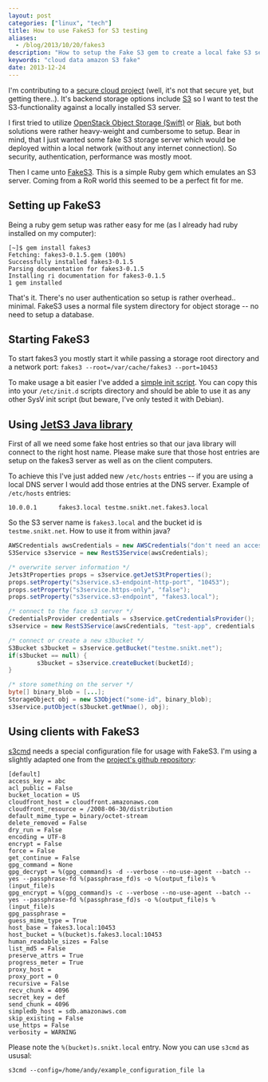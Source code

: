 ```yaml
---
layout: post
categories: ["linux", "tech"]
title: How to use FakeS3 for S3 testing
aliases:
  - /blog/2013/10/20/fakes3
description: "How to setup the Fake S3 gem to create a local fake S3 server (for testing purposes)"
keywords: "cloud data amazon S3 fake"
date: 2013-12-24
---
```


I'm contributing to a [secure cloud project](https://github.com/archistar/archistar-core) (well, it's not that secure yet, but getting there..). It's backend storage options include [S3](http://en.wikipedia.org/wiki/Amazon_S3) so I want to test the S3-functionality against a locally installed S3 server.

I first tried to utilize [OpenStack Object Storage (Swift)](http://docs.openstack.org/developer/swift/) or [Riak](http://basho.com/riak/), but both solutions were rather heavy-weight and cumbersome to setup. Bear in mind, that I just wanted some fake S3 storage server which would be deployed within a local network (without any internet connection). So security, authentication, performance was mostly moot.

Then I came unto [FakeS3](https://github.com/jubos/fake-s3). This is a simple Ruby gem which emulates an S3 server. Coming from a RoR world this seemed to be a perfect fit for me.

<!-- more -->

## Setting up FakeS3

Being a ruby gem setup was rather easy for me (as I already had ruby installed on my computer):

~~~
[~]$ gem install fakes3
Fetching: fakes3-0.1.5.gem (100%)
Successfully installed fakes3-0.1.5
Parsing documentation for fakes3-0.1.5
Installing ri documentation for fakes3-0.1.5
1 gem installed
~~~

That's it. There's no user authentication so setup is rather overhead.. minimal. FakeS3 uses a normal file system directory for object storage -- no need to setup a database.

## Starting FakeS3

To start fakes3 you mostly start it while passing a storage root directory and a network port: `fakes3 --root=/var/cache/fakes3 --port=10453`

To make usage a bit easier I've added a [simple init script](/assets/2013-fakes3/fakes3). You can copy this into your `/etc/init.d` scripts directory and should be able to use it as any other SysV init script (but beware, I've only tested it with Debian).

## Using [JetS3 Java library](http://jets3t.s3.amazonaws.com/toolkit/toolkit.html)

First of all we need some fake host entries so that our java library will connect to the right host name. Please make sure that those host entries are setup on the fakes3 server as well as on the client computers.

To achieve this I've just added new `/etc/hosts` entries -- if you are using a local DNS server I would add those entries at the DNS server. Example of `/etc/hosts` entries:

~~~
10.0.0.1      fakes3.local testme.snikt.net.fakes3.local
~~~

So the S3 server name is `fakes3.local` and the bucket id is `testme.snikt.net`. How to use it from within java?

~~~ Java
AWSCredentials awsCredentials = new AWSCredentials("don't need an access key", "don't need a secret key"); 
S3Service s3service = new RestS3Service(awsCredentials);

/* overwrite server information */
Jets3tProperties props = s3service.getJetS3tProperties();
props.setProperty("s3service.s3-endpoint-http-port", "10453");
props.setProperty("s3service.https-only", "false");
props.setProperty("s3service.s3-endpoint", "fakes3.local");

/* connect to the face s3 server */
CredentialsProvider credentials = s3service.getCredentialsProvider();
s3service = new RestS3Service(awsCredentials, "test-app", credentials , props);

/* connect or create a new s3bucket */
S3Bucket s3bucket = s3service.getBucket("testme.snikt.net");
if(s3bucket == null) {
        s3bucket = s3service.createBucket(bucketId);
}

/* store something on the server */
byte[] binary_blob = [...];
StorageObject obj = new S3Object("some-id", binary_blob);
s3service.putObject(s3bucket.getNmae(), obj);
~~~

## Using clients with FakeS3

[s3cmd](https://github.com/s3tools/s3cmd) needs a special configuration file for usage with FakeS3. I'm using a slightly adapted one from the [project's github repository](https://github.com/jubos/fake-s3/blob/master/test/):

~~~
[default]
access_key = abc
acl_public = False
bucket_location = US
cloudfront_host = cloudfront.amazonaws.com
cloudfront_resource = /2008-06-30/distribution
default_mime_type = binary/octet-stream
delete_removed = False
dry_run = False
encoding = UTF-8
encrypt = False
force = False
get_continue = False
gpg_command = None
gpg_decrypt = %(gpg_command)s -d --verbose --no-use-agent --batch --yes --passphrase-fd %(passphrase_fd)s -o %(output_file)s %(input_file)s
gpg_encrypt = %(gpg_command)s -c --verbose --no-use-agent --batch --yes --passphrase-fd %(passphrase_fd)s -o %(output_file)s %(input_file)s
gpg_passphrase = 
guess_mime_type = True
host_base = fakes3.local:10453
host_bucket = %(bucket)s.fakes3.local:10453
human_readable_sizes = False
list_md5 = False
preserve_attrs = True
progress_meter = True
proxy_host = 
proxy_port = 0
recursive = False
recv_chunk = 4096
secret_key = def
send_chunk = 4096
simpledb_host = sdb.amazonaws.com
skip_existing = False
use_https = False
verbosity = WARNING
~~~

Please note the `%(bucket)s.snikt.local` entry. Now you can use `s3cmd` as ususal:

~~~
s3cmd --config=/home/andy/example_configuration_file la
~~~
